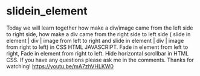 # slidein_element
Today we will learn together how make a div/image came from the left side to right side, how make a div came from the right side to left side ( slide in element | div | image from left to right and slide in element | div | image from right to left) in CSS HTML JAVASCRIPT. Fade in element from left to right, Fade in element from right to left. Hide horizontal scrollbar in HTML CSS. If you have any questions please ask me in the comments. Thanks for watching! https://youtu.be/mA7zhVHLKW0
